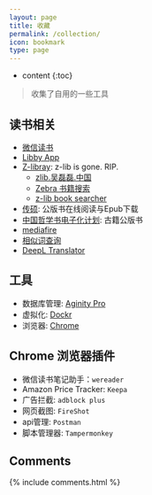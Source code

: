 ```yaml
---
layout: page
title: 收藏
permalink: /collection/
icon: bookmark
type: page
---
```


* content
{:toc}

> 收集了自用的一些工具

## 读书相关

- [微信读书](https://r.qq.com)
- [Libby App](https://libbyapp.com/shelf)
- [Z-libray](https://z-lib.org/): z-lib is gone. RIP.
  - [zlib.吴磊磊.中国](https://zlib.xn--irr646fa.xn--fiqs8s/)
  - [Zebra 书籍搜索](https://zebra.9farm.com/)
  - [z-lib book searcher](https://github.com/book-searcher-org/book-searcher)
- [传硕](https://www.7sbook.com/): 公版书在线阅读与Epub下载
- [中国哲学书电子化计划](https://ctext.org/zhs): 古籍公版书
- [mediafire](https://app.mediafire.com/myfiles)
- [相似词查询](https://kmcha.com/similar)
- [DeepL Translator](https://www.deepl.com/translator)

## 工具

- 数据库管理: [Aginity Pro](https://www.aginity.com/products/aginity-pro/)
- 虚拟化: [Dockr](https://www.docker.com/)
- 浏览器: [Chrome](https://www.google.com/chrome/)

## Chrome 浏览器插件

- 微信读书笔记助手：`wereader`
- Amazon Price Tracker: `Keepa`
- 广告拦截: `adblock plus`
- 网页截图: `FireShot`
- api管理: `Postman`
- 脚本管理器: `Tampermonkey`

## Comments

{% include comments.html %}
